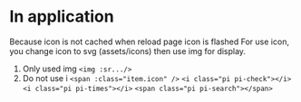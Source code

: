 # In application

Because icon is not cached when reload page icon is flashed
For use icon, you change icon to svg (assets/icons) then use img for display.

1. Only used img
   `<img :sr.../>`
2. Do not use i
   `<span :class="item.icon" />`
   `<i class="pi pi-check"></i>`
   `<i class="pi pi-times"></i>`
   `<span class="pi pi-search"></span>`
